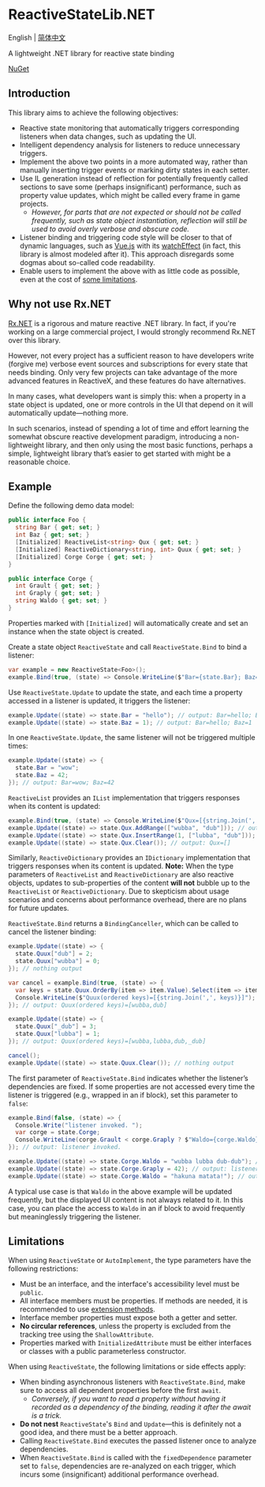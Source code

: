 # ReactiveStateLib.NET
 English | [简体中文](README.zh-CN.md)

A lightweight .NET library for reactive state binding

[NuGet](https://www.nuget.org/packages/ReactiveStateLib.NET)

## Introduction
This library aims to achieve the following objectives:
* Reactive state monitoring that automatically triggers corresponding listeners when data changes, such as updating the UI.
* Intelligent dependency analysis for listeners to reduce unnecessary triggers.
* Implement the above two points in a more automated way, rather than manually inserting trigger events or marking dirty states in each setter.
* Use IL generation instead of reflection for potentially frequently called sections to save some (perhaps insignificant) performance, such as property value updates, which might be called every frame in game projects.
  * *However, for parts that are not expected or should not be called frequently, such as state object instantiation, reflection will still be used to avoid overly verbose and obscure code.*
* Listener binding and triggering code style will be closer to that of dynamic languages, such as [Vue.js](https://vuejs.org/) with its [watchEffect](https://vuejs.org/api/reactivity-core#watcheffect) (in fact, this library is almost modeled after it). This approach disregards some dogmas about so-called code readability.
* Enable users to implement the above with as little code as possible, even at the cost of [some limitations](#Limitations).

## Why not use Rx.NET
[Rx.NET](https://github.com/dotnet/reactive) is a rigorous and mature reactive .NET library. In fact, if you're working on a large commercial project, I would strongly recommend Rx.NET over this library.

However, not every project has a sufficient reason to have developers write (forgive me) verbose event sources and subscriptions for every state that needs binding. Only very few projects can take advantage of the more advanced features in ReactiveX, and these features do have alternatives.

In many cases, what developers want is simply this: when a property in a state object is updated, one or more controls in the UI that depend on it will automatically update—nothing more.

In such scenarios, instead of spending a lot of time and effort learning the somewhat obscure reactive development paradigm, introducing a non-lightweight library, and then only using the most basic functions, perhaps a simple, lightweight library that’s easier to get started with might be a reasonable choice.

## Example

Define the following demo data model:
```csharp
public interface Foo {
  string Bar { get; set; }
  int Baz { get; set; }
  [Initialized] ReactiveList<string> Qux { get; set; }
  [Initialized] ReactiveDictionary<string, int> Quux { get; set; }
  [Initialized] Corge Corge { get; set; }
}

public interface Corge {
  int Grault { get; set; }
  int Graply { get; set; }
  string Waldo { get; set; }
}
```
Properties marked with `[Initialized]` will automatically create and set an instance when the state object is created.

Create a state object `ReactiveState` and call `ReactiveState.Bind` to bind a listener:
```csharp
var example = new ReactiveState<Foo>();
example.Bind(true, (state) => Console.WriteLine($"Bar={state.Bar}; Baz={state.Baz}")); // output: Bar=; Baz=0
```

Use `ReactiveState.Update` to update the state, and each time a property accessed in a listener is updated, it triggers the listener:
```csharp
example.Update((state) => state.Bar = "hello"); // output: Bar=hello; Baz=0
example.Update((state) => state.Baz = 1); // output: Bar=hello; Baz=1
```

In one `ReactiveState.Update`, the same listener will not be triggered multiple times:
```csharp
example.Update((state) => {
  state.Bar = "wow";
  state.Baz = 42;
}); // output: Bar=wow; Baz=42
```

`ReactiveList` provides an `IList` implementation that triggers responses when its content is updated:
```csharp
example.Bind(true, (state) => Console.WriteLine($"Qux=[{string.Join(',', state.Qux)}]")); // output: Qux=[]
example.Update((state) => state.Qux.AddRange(["wubba", "dub"])); // output: Qux=[wubba,dub]
example.Update((state) => state.Qux.InsertRange(1, ["lubba", "dub"])); // output: Qux=[wubba,lubba,dub,dub]
example.Update((state) => state.Qux.Clear()); // output: Qux=[]
```
Similarly, `ReactiveDictionary` provides an `IDictionary` implementation that triggers responses when its content is updated. **Note:** When the type parameters of `ReactiveList` and `ReactiveDictionary` are also reactive objects, updates to sub-properties of the content **will not** bubble up to the `ReactiveList` or `ReactiveDictionary`. Due to skepticism about usage scenarios and concerns about performance overhead, there are no plans for future updates.

`ReactiveState.Bind` returns a `BindingCanceller`, which can be called to cancel the listener binding:
```csharp
example.Update((state) => {
  state.Quux["dub"] = 2;
  state.Quux["wubba"] = 0;
}); // nothing output

var cancel = example.Bind(true, (state) => {
  var keys = state.Quux.OrderBy(item => item.Value).Select(item => item.Key);
  Console.WriteLine($"Quux(ordered keys)=[{string.Join(',', keys)}]");
}); // output: Quux(ordered keys)=[wubba,dub]

example.Update((state) => {
  state.Quux["_dub"] = 3;
  state.Quux["lubba"] = 1;
}); // output: Quux(ordered keys)=[wubba,lubba,dub,_dub]

cancel();
example.Update((state) => state.Quux.Clear()); // nothing output
```

The first parameter of `ReactiveState.Bind` indicates whether the listener’s dependencies are fixed. If some properties are not accessed every time the listener is triggered (e.g., wrapped in an if block), set this parameter to `false`:
```csharp
example.Bind(false, (state) => {
  Console.Write("listener invoked. ");
  var corge = state.Corge;
  Console.WriteLine(corge.Grault < corge.Graply ? $"Waldo={corge.Waldo}" : string.Empty);
}); // output: listener invoked.

example.Update((state) => state.Corge.Waldo = "wubba lubba dub-dub"); // nothing output
example.Update((state) => state.Corge.Graply = 42); // output: listener invoked. Waldo=wubba lubba dub-dub
example.Update((state) => state.Corge.Waldo = "hakuna matata!"); // output: listener invoked. Waldo=hakuna matata!
```
A typical use case is that `Waldo` in the above example will be updated frequently, but the displayed UI content is not always related to it. In this case, you can place the access to `Waldo` in an if block to avoid frequently but meaninglessly triggering the listener.

## Limitations
When using `ReactiveState` or `AutoImplement`, the type parameters have the following restrictions:
* Must be an interface, and the interface's accessibility level must be `public`.
* All interface members must be properties. If methods are needed, it is recommended to use [extension methods](https://learn.microsoft.com/en-us/dotnet/csharp/programming-guide/classes-and-structs/extension-methods).
* Interface member properties must expose both a getter and setter.
* **No circular references**, unless the property is excluded from the tracking tree using the `ShallowAttribute`.
* Properties marked with `InitializedAttribute` must be either interfaces or classes with a public parameterless constructor.

When using `ReactiveState`, the following limitations or side effects apply:
* When binding asynchronous listeners with `ReactiveState.Bind`, make sure to access all dependent properties before the first `await`.
  * *Conversely, if you want to read a property without having it recorded as a dependency of the binding, reading it after the await is a trick.*
* **Do not nest** `ReactiveState`'s `Bind` and `Update`—this is definitely not a good idea, and there must be a better approach.
* Calling `ReactiveState.Bind` executes the passed listener once to analyze dependencies.
* When `ReactiveState.Bind` is called with the `fixedDependence` parameter set to `false`, dependencies are re-analyzed on each trigger, which incurs some (insignificant) additional performance overhead.
